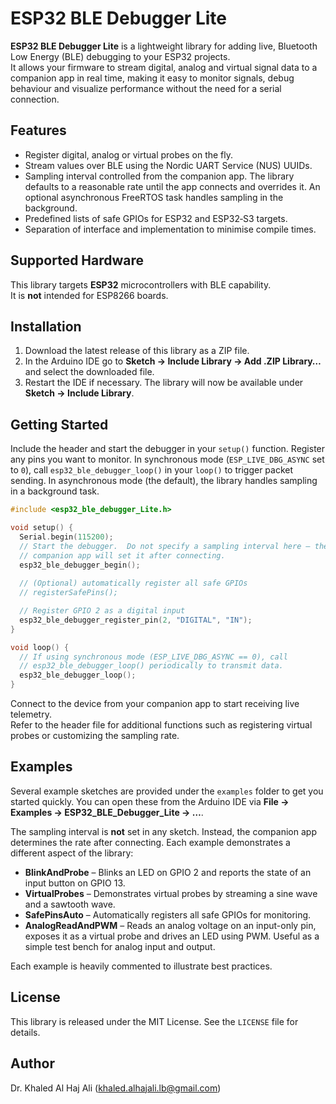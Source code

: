 # ESP32 BLE Debugger Lite

**ESP32 BLE Debugger Lite** is a lightweight library for adding live, Bluetooth Low Energy (BLE) debugging to your ESP32 projects.  
It allows your firmware to stream digital, analog and virtual signal data to a companion app in real time, making it easy to monitor signals, debug behaviour and visualize performance without the need for a serial connection.

## Features

- Register digital, analog or virtual probes on the fly.
- Stream values over BLE using the Nordic UART Service (NUS) UUIDs.
- Sampling interval controlled from the companion app.  The library defaults
  to a reasonable rate until the app connects and overrides it.  An optional
  asynchronous FreeRTOS task handles sampling in the background.
- Predefined lists of safe GPIOs for ESP32 and ESP32‑S3 targets.
- Separation of interface and implementation to minimise compile times.

## Supported Hardware

This library targets **ESP32** microcontrollers with BLE capability.  
It is **not** intended for ESP8266 boards.

## Installation

1. Download the latest release of this library as a ZIP file.
2. In the Arduino IDE go to **Sketch → Include Library → Add .ZIP Library…** and select the downloaded file.
3. Restart the IDE if necessary.  The library will now be available under **Sketch → Include Library**.

## Getting Started

Include the header and start the debugger in your `setup()` function.  Register any pins you want to monitor.  In synchronous mode (`ESP_LIVE_DBG_ASYNC` set to `0`), call `esp32_ble_debugger_loop()` in your `loop()` to trigger packet sending.  In asynchronous mode (the default), the library handles sampling in a background task.

```cpp
#include <esp32_ble_debugger_Lite.h>

void setup() {
  Serial.begin(115200);
  // Start the debugger.  Do not specify a sampling interval here – the
  // companion app will set it after connecting.
  esp32_ble_debugger_begin();
  
  // (Optional) automatically register all safe GPIOs
  // registerSafePins();

  // Register GPIO 2 as a digital input
  esp32_ble_debugger_register_pin(2, "DIGITAL", "IN");
}

void loop() {
  // If using synchronous mode (ESP_LIVE_DBG_ASYNC == 0), call
  // esp32_ble_debugger_loop() periodically to transmit data.
  esp32_ble_debugger_loop();
}
```

Connect to the device from your companion app to start receiving live telemetry.  
Refer to the header file for additional functions such as registering virtual probes or customizing the sampling rate.

## Examples

Several example sketches are provided under the `examples` folder to get you started quickly.  You can open these from the Arduino IDE via **File → Examples → ESP32_BLE_Debugger_Lite → …**.

The sampling interval is **not** set in any sketch.  Instead, the companion app determines the rate after connecting.  Each example demonstrates a different aspect of the library:

- **BlinkAndProbe** – Blinks an LED on GPIO 2 and reports the state of an input button on GPIO 13.
- **VirtualProbes** – Demonstrates virtual probes by streaming a sine wave and a sawtooth wave.
- **SafePinsAuto** – Automatically registers all safe GPIOs for monitoring.
 - **AnalogReadAndPWM** – Reads an analog voltage on an input-only pin, exposes it as a virtual
   probe and drives an LED using PWM.  Useful as a simple test bench for
   analog input and output.

Each example is heavily commented to illustrate best practices.

## License

This library is released under the MIT License.  See the `LICENSE` file for details.

## Author

Dr. Khaled Al Haj Ali  (<khaled.alhajali.lb@gmail.com>)
